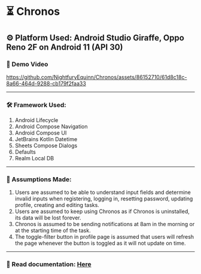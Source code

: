 # ⏳ Chronos
## ⚙️ Platform Used: Android Studio Giraffe, Oppo Reno 2F on Android 11 (API 30)
### 🎥 Demo Video
https://github.com/NightfuryEquinn/Chronos/assets/86152710/61d8c18c-8a66-464d-9288-cb179f2faa33

<hr/>

### 🛠 Framework Used:
1. Android Lifecycle
2. Android Compose Navigation
3. Android Compose UI
4. JetBrains Kotlin Datetime
5. Sheets Compose Dialogs
6. Defaults
7. Realm Local DB

<hr/>

### 📌 Assumptions Made:
1. Users are assumed to be able to understand input fields and determine invalid inputs
when registering, logging in, resetting password, updating profile, creating and editing
tasks.
2. Users are assumed to keep using Chronos as if Chronos is uninstalled, its data will be
lost forever.
3. Chronos is assumed to be sending notifications at 8am in the morning or at the starting
time of the task.
4. The toggle-filter button in profile page is assumed that users will refresh the page
whenever the button is toggled as it will not update on time.

<hr/>

### 📂 Read documentation: [Here](https://github.com/NightfuryEquinn/Chronos/blob/main/Full%20Documentation.pdf)
